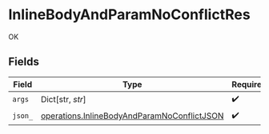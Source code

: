 # InlineBodyAndParamNoConflictRes

OK


## Fields

| Field                                                                                                      | Type                                                                                                       | Required                                                                                                   | Description                                                                                                |
| ---------------------------------------------------------------------------------------------------------- | ---------------------------------------------------------------------------------------------------------- | ---------------------------------------------------------------------------------------------------------- | ---------------------------------------------------------------------------------------------------------- |
| `args`                                                                                                     | Dict[str, *str*]                                                                                           | :heavy_check_mark:                                                                                         | N/A                                                                                                        |
| `json_`                                                                                                    | [operations.InlineBodyAndParamNoConflictJSON](../../models/operations/inlinebodyandparamnoconflictjson.md) | :heavy_check_mark:                                                                                         | N/A                                                                                                        |